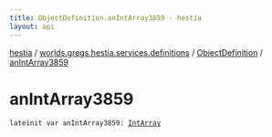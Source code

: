 ```yaml
---
title: ObjectDefinition.anIntArray3859 - hestia
layout: api
---
```


<div class='api-docs-breadcrumbs'><a href="../../index.html">hestia</a> / <a href="../index.html">worlds.gregs.hestia.services.definitions</a> / <a href="index.html">ObjectDefinition</a> / <a href="./an-int-array3859.html">anIntArray3859</a></div>

# anIntArray3859

<div class="signature"><code><span class="keyword">lateinit</span> <span class="keyword">var </span><span class="identifier">anIntArray3859</span><span class="symbol">: </span><a href="https://kotlinlang.org/api/latest/jvm/stdlib/kotlin/-int-array/index.html"><span class="identifier">IntArray</span></a></code></div>
